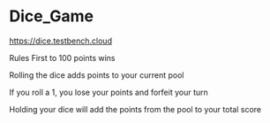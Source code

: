 # Dice_Game
https://dice.testbench.cloud

Rules
First to 100 points wins 

Rolling the dice adds points to your current pool 

If you roll a 1, you lose your points and forfeit your turn 

Holding your dice will add the points from the pool to your total score 
